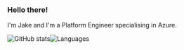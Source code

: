### Hello there!

I'm Jake and I'm a Platform Engineer specialising in Azure.

![GitHub stats](https://github-readme-stats.vercel.app/api?username=jake-fawcett&hide=contribs&count_private=true&theme=onedark&hide_rank=true&layout=compact&line_height=19)![Languages](https://github-readme-stats.vercel.app/api/top-langs/?username=jake-fawcett&count_private=true&show_icons=true&theme=onedark&hide=html,css,java,jupyter%20notebook&langs_count=4&layout=compact)
